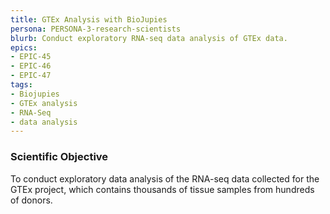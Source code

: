 ```yaml
---
title: GTEx Analysis with BioJupies
persona: PERSONA-3-research-scientists
blurb: Conduct exploratory RNA-seq data analysis of GTEx data.
epics:
- EPIC-45
- EPIC-46
- EPIC-47
tags:
- Biojupies
- GTEx analysis
- RNA-Seq
- data analysis
---
```

### Scientific Objective

To conduct exploratory data analysis of the RNA-seq data collected for the GTEx project, which contains thousands of tissue samples from hundreds of donors.